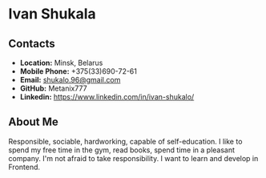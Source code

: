 # Ivan Shukala

## Contacts

-   **Location:** Minsk, Belarus
-   **Mobile Phone:** +375(33)690-72-61
-   **Email:** shukalo.96@gmail.com
-   **GitHub:** Metanix777
-   **Linkedin:** https://www.linkedin.com/in/ivan-shukalo/

## About Me

Responsible, sociable, hardworking, capable of self-education. I like to spend my free time in the gym, read books, spend time in a pleasant company.
I'm not afraid to take responsibility. I want to learn and develop in Frontend.
